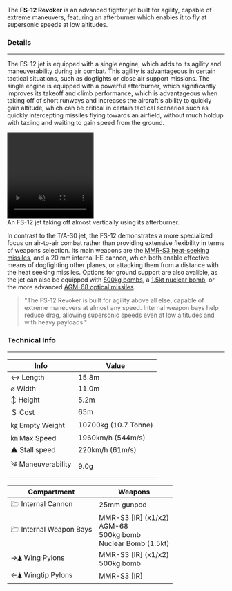 
The **FS-12 Revoker** is an advanced fighter jet built for agility, capable of extreme maneuvers, featuring an afterburner which enables it to fly at supersonic speeds at low altitudes.


### Details 
---

The FS-12 jet is equipped with a single engine, which adds to its agility and maneuverability during air combat. This agility is advantageous in certain tactical situations, such as dogfights or close air support missions. The single engine is equipped with a powerful afterburner, which significantly improves its takeoff and climb performance, which is advantageous when taking off of short runways and increases the aircraft's ability to quickly gain altitude, which can be critical in certain tactical scenarios such as quickly intercepting missiles flying towards an airfield, without much holdup with taxiing and waiting to gain speed from the ground.

<span class="imageBox">
<video width="200" height="200" autoplay loop muted >
  <source src="/pages/FS-12/revokertakingoff.webm" type="video/webm" />
  <source src="/pages/FS-12/lossless/revokertakingoff.mov" type="video/quicktime" />
  Your browser does not support the video tag.
</video>
<br>
An FS-12 jet taking off almost vertically using its afterburner.
</span>

In contrast to the T/A-30 jet, the FS-12 demonstrates a more specialized focus on air-to-air combat rather than providing extensive flexibility in terms of weapons selection. Its main weapons are the [MMR-S3 heat-seeking missiles](/w/MMR-S3), and a 20 mm internal HE cannon, which both enable effective means of dogfighting other planes, or attacking them from a distance with the heat seeking missiles. Options for ground support are also avalible, as the jet can also be equipped with [500kg bombs](/w/500kg-bomb), a [1.5kt nuclear bomb](/w/1.5kt-nuke), or the more advanced [AGM-68 optical missiles](/w/AGM-68). 




> "The FS-12 Revoker is built for agility above all else, capable of extreme maneuvers at almost any speed. Internal weapon bays help reduce drag, allowing supersonic speeds even at low altitudes and with heavy payloads."



### Technical Info
---

<span class="inlineChildren">
<span class="firstColumn">

| Info              | Value        |
| -----------       | -----------        |
| ↔ Length          | 15.8m           |
| ⌀ Width           | 11.0m           |
| ↕ Height          | 5.2m              |
| ＄ Cost           | 65m             |
| ㎏ Empty Weight   | 10700kg (10.7 Tonne) |
| ㎞ Max Speed      | 1960km/h (544m/s)   |
| ⚠ Stall speed    | 220km/h (61m/s)        |
| ༄ Maneuverability | 9.0g               |

</span>


<span class="firstColumn">

| Compartment             | Weapons        |
| -----------            | -----------        |
| 🗁 Internal Cannon         | 25mm gunpod  |
| 🗁 Internal Weapon Bays   | MMR-S3 [IR] (x1/x2)<br>AGM-68<br>500kg bomb<br>Nuclear Bomb (1.5kt)   |
| →🛦 Wing Pylons   | MMR-S3 [IR] (x1/x2)<br>500kg bomb               |
| ←🛦 Wingtip Pylons    | MMR-S3 [IR]    |

</span>

</span>